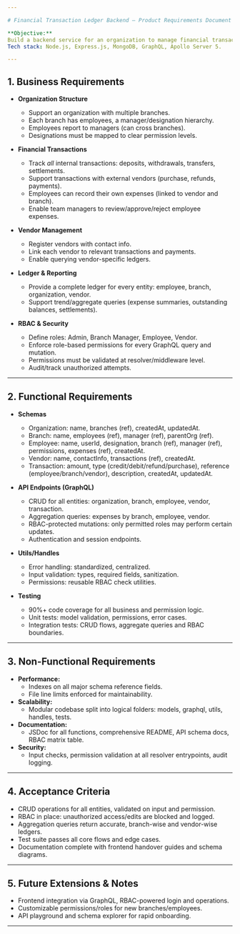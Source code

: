 ```yaml
---

# Financial Transaction Ledger Backend — Product Requirements Document (PRD)

**Objective:**  
Build a backend service for an organization to manage financial transaction ledgers across multiple branches, employees, and vendors, with strong Role-Based Access Controls (RBAC).  
Tech stack: Node.js, Express.js, MongoDB, GraphQL, Apollo Server 5.

---
```


## 1. **Business Requirements**

- **Organization Structure**

  - Support an organization with multiple branches.
  - Each branch has employees, a manager/designation hierarchy.
  - Employees report to managers (can cross branches).
  - Designations must be mapped to clear permission levels.

- **Financial Transactions**

  - Track _all_ internal transactions: deposits, withdrawals, transfers, settlements.
  - Support transactions with external vendors (purchase, refunds, payments).
  - Employees can record their own expenses (linked to vendor and branch).
  - Enable team managers to review/approve/reject employee expenses.

- **Vendor Management**

  - Register vendors with contact info.
  - Link each vendor to relevant transactions and payments.
  - Enable querying vendor-specific ledgers.

- **Ledger & Reporting**

  - Provide a complete ledger for every entity: employee, branch, organization, vendor.
  - Support trend/aggregate queries (expense summaries, outstanding balances, settlements).

- **RBAC & Security**
  - Define roles: Admin, Branch Manager, Employee, Vendor.
  - Enforce role-based permissions for every GraphQL query and mutation.
  - Permissions must be validated at resolver/middleware level.
  - Audit/track unauthorized attempts.

---

## 2. **Functional Requirements**

- **Schemas**

  - Organization: name, branches (ref), createdAt, updatedAt.
  - Branch: name, employees (ref), manager (ref), parentOrg (ref).
  - Employee: name, userId, designation, branch (ref), manager (ref), permissions, expenses (ref), createdAt.
  - Vendor: name, contactInfo, transactions (ref), createdAt.
  - Transaction: amount, type (credit/debit/refund/purchase), reference (employee/branch/vendor), description, createdAt, updatedAt.

- **API Endpoints (GraphQL)**

  - CRUD for all entities: organization, branch, employee, vendor, transaction.
  - Aggregation queries: expenses by branch, employee, vendor.
  - RBAC-protected mutations: only permitted roles may perform certain updates.
  - Authentication and session endpoints.

- **Utils/Handles**

  - Error handling: standardized, centralized.
  - Input validation: types, required fields, sanitization.
  - Permissions: reusable RBAC check utilities.

- **Testing**
  - 90%+ code coverage for all business and permission logic.
  - Unit tests: model validation, permissions, error cases.
  - Integration tests: CRUD flows, aggregate queries and RBAC boundaries.

---

## 3. **Non-Functional Requirements**

- **Performance:**
  - Indexes on all major schema reference fields.
  - File line limits enforced for maintainability.
- **Scalability:**
  - Modular codebase split into logical folders: models, graphql, utils, handles, tests.
- **Documentation:**
  - JSDoc for all functions, comprehensive README, API schema docs, RBAC matrix table.
- **Security:**
  - Input checks, permission validation at all resolver entrypoints, audit logging.

---

## 4. **Acceptance Criteria**

- CRUD operations for all entities, validated on input and permission.
- RBAC in place: unauthorized access/edits are blocked and logged.
- Aggregation queries return accurate, branch-wise and vendor-wise ledgers.
- Test suite passes all core flows and edge cases.
- Documentation complete with frontend handover guides and schema diagrams.

---

## 5. **Future Extensions & Notes**

- Frontend integration via GraphQL, RBAC-powered login and operations.
- Customizable permissions/roles for new branches/employees.
- API playground and schema explorer for rapid onboarding.

---
